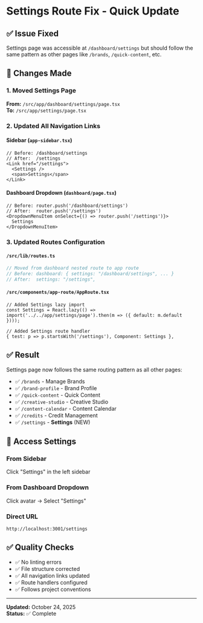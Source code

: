# Settings Route Fix - Quick Update

## ✅ Issue Fixed
Settings page was accessible at `/dashboard/settings` but should follow the same pattern as other pages like `/brands`, `/quick-content`, etc.

## 🔧 Changes Made

### 1. Moved Settings Page
**From:** `/src/app/dashboard/settings/page.tsx`  
**To:** `/src/app/settings/page.tsx`

### 2. Updated All Navigation Links

#### Sidebar (`app-sidebar.tsx`)
```tsx
// Before: /dashboard/settings
// After:  /settings
<Link href="/settings">
  <Settings />
  <span>Settings</span>
</Link>
```

#### Dashboard Dropdown (`dashboard/page.tsx`)
```tsx
// Before: router.push('/dashboard/settings')
// After:  router.push('/settings')
<DropdownMenuItem onSelect={() => router.push('/settings')}>
  Settings
</DropdownMenuItem>
```

### 3. Updated Routes Configuration

#### `/src/lib/routes.ts`
```typescript
// Moved from dashboard nested route to app route
// Before: dashboard: { settings: "/dashboard/settings", ... }
// After:  settings: "/settings",
```

#### `/src/components/app-route/AppRoute.tsx`
```tsx
// Added Settings lazy import
const Settings = React.lazy(() => import('../../app/settings/page').then(m => ({ default: m.default })));

// Added Settings route handler
{ test: p => p.startsWith('/settings'), Component: Settings },
```

## ✅ Result

Settings page now follows the same routing pattern as all other pages:

- ✅ `/brands` - Manage Brands
- ✅ `/brand-profile` - Brand Profile
- ✅ `/quick-content` - Quick Content
- ✅ `/creative-studio` - Creative Studio
- ✅ `/content-calendar` - Content Calendar
- ✅ `/credits` - Credit Management
- ✅ `/settings` - **Settings** (NEW)

## 🚀 Access Settings

### From Sidebar
Click "Settings" in the left sidebar

### From Dashboard Dropdown
Click avatar → Select "Settings"

### Direct URL
```
http://localhost:3001/settings
```

## ✅ Quality Checks
- ✅ No linting errors
- ✅ File structure corrected
- ✅ All navigation links updated
- ✅ Route handlers configured
- ✅ Follows project conventions

---

**Updated:** October 24, 2025  
**Status:** ✅ Complete

